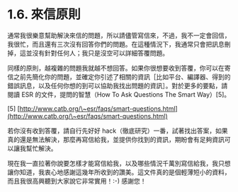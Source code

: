 # 1.6. 來信原則

通常我很樂意幫助解決來信的問題，所以請儘管寫信來，不過，我不一定會回信，我很忙，而且還有三次沒有回答你們的問題。在這種情況下，我通常只會把訊息刪掉，這並沒有針對任何人；我只是沒空可以詳細答覆問題。

同樣的原則，越複雜的問題我就越不想回答。如果你很想要收到答覆，你可以在寄信之前先簡化你的問題，並確定你引述了相關的資訊［比如平台、編譯器、得到的錯誤訊息，以及任何你想的到可以協助我找出問題的資訊］。對於更多的要點，請閱讀 ESR 的文件，提問的智慧（How To Ask Questions The Smart Way）\[5]。

\[5] [http://www.catb.org/\~esr/faqs/smart-questions.html](http://www.catb.org/\~esr/faqs/smart-questions.html)

若你沒有收到答覆，請自行先好好 hack（徹底研究）一番，試著找出答案，如果真的還是無法解決，那麼再寫信給我，並提供你找到的資訊，期盼會有足夠資訊可以讓我幫忙解決。

現在我一直拉著你說要怎樣才能寫信給我，以及哪些情況千萬別寫信給我，我只想讓你知道，我衷心地感謝這幾年所收到的讚美。這文件真的是個輕薄短小的資料，而且我很高興聽到大家說它非常實用！:-) 感謝您！
